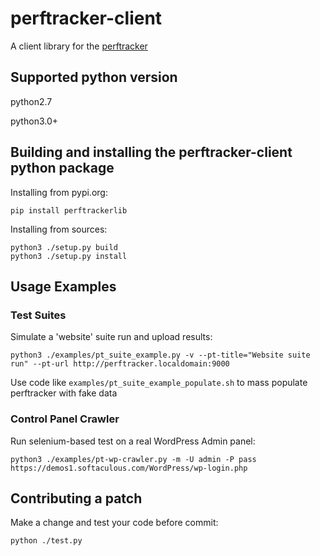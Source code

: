 # perftracker-client
A client library for the [perftracker](https://github.com/perfguru87/perftracker)

## Supported python version

python2.7

python3.0+

## Building and installing the perftracker-client python package

Installing from pypi.org:

```
pip install perftrackerlib
```

Installing from sources:

```
python3 ./setup.py build
python3 ./setup.py install
```

## Usage Examples

### Test Suites

Simulate a 'website' suite run and upload results:
```
python3 ./examples/pt_suite_example.py -v --pt-title="Website suite run" --pt-url http://perftracker.localdomain:9000
```

Use code like `examples/pt_suite_example_populate.sh` to mass populate perftracker with fake data

### Control Panel Crawler

Run selenium-based test on a real WordPress Admin panel:
```
python3 ./examples/pt-wp-crawler.py -m -U admin -P pass https://demos1.softaculous.com/WordPress/wp-login.php
```

## Contributing a patch

Make a change and test your code before commit:
```
python ./test.py
```
